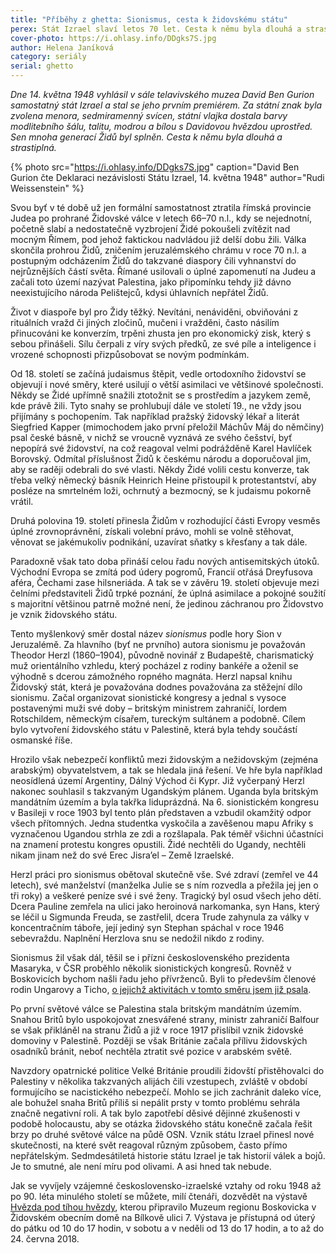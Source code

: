 ```yaml
---
title: "Příběhy z ghetta: Sionismus, cesta k židovskému státu"
perex: Stát Izrael slaví letos 70 let. Cesta k němu byla dlouhá a strastiplná, v dalším dílu Příběhů z ghetta ji připomíná Helena Janíková. Sionisumus měl řadu přívrženců i v Boskovicích.
cover-photo: https://i.ohlasy.info/DDgks7S.jpg
author: Helena Janíková
category: seriály
serial: ghetto
---
```


*Dne 14. května 1948 vyhlásil v sále telavivského muzea David Ben Gurion samostatný stát Izrael a stal se jeho prvním premiérem. Za státní znak byla zvolena menora, sedmiramenný svícen, státní vlajka dostala barvy modlitebního šálu, talitu, modrou a bílou s Davidovou hvězdou uprostřed. Sen mnoha generací Židů byl splněn. Cesta k němu byla dlouhá a strastiplná.*

{% photo src="https://i.ohlasy.info/DDgks7S.jpg" caption="David Ben Gurion čte Deklaraci nezávislosti Státu Izrael, 14. května 1948" author="Rudi Weissenstein" %}

Svou byť v té době už jen formální samostatnost ztratila římská provincie Judea po prohrané Židovské válce v letech 66–70 n.l., kdy se nejednotní, početně slabí a nedostatečně vyzbrojení Židé pokoušeli zvítězit nad mocným Římem, pod jehož faktickou nadvládou již delší dobu žili. Válka skončila prohrou Židů, zničením jeruzalémského chrámu v roce 70 n.l. a postupným odcházením Židů do takzvané diaspory čili vyhnanství do nejrůznějších částí světa. Římané usilovali o úplné zapomenutí na Judeu a začali toto území nazývat Palestina, jako připomínku tehdy již dávno neexistujícího národa Pelištejců, kdysi úhlavních nepřátel Židů.

Život v diaspoře byl pro Židy těžký. Nevítáni, nenáviděni, obviňováni z rituálních vražd či jiných zločinů, mučeni i vražděni, často násilím přinucováni ke konverzím, trpěni zhusta jen pro ekonomický zisk, který s sebou přinášeli. Sílu čerpali z víry svých předků, ze své píle a inteligence i vrozené schopnosti přizpůsobovat se novým podmínkám.

Od 18. století se začíná judaismus štěpit, vedle ortodoxního židovství se objevují i nové směry, které usilují o větší asimilaci ve většinové společnosti. Někdy se Židé upřímně snažili ztotožnit se s prostředím a jazykem země, kde právě žili. Tyto snahy se prohlubují dále ve století 19., ne vždy jsou přijímány s pochopením. Tak například pražský židovský lékař a literát Siegfried Kapper (mimochodem jako první přeložil Máchův Máj do němčiny) psal české básně, v nichž se vroucně vyznává ze svého češství, byť nepopírá své židovství, na což reagoval velmi podrážděně Karel Havlíček Borovský. Odmítal příslušnost Židů k českému národu a doporučoval jim, aby se raději odebrali do své vlasti. Někdy Židé volili cestu konverze, tak třeba velký německý básník Heinrich Heine přistoupil k protestantství, aby posléze na smrtelném loži, ochrnutý a bezmocný, se k judaismu pokorně vrátil.

Druhá polovina 19. století přinesla Židům v rozhodující části Evropy vesměs úplné zrovnoprávnění, získali volební právo, mohli se volně stěhovat, věnovat se jakémukoliv podnikání, uzavírat sňatky s křesťany a tak dále.

Paradoxně však tato doba přináší celou řadu nových antisemitských útoků. Východní Evropa se zmítá pod údery pogromů, Francií otřásá Dreyfusova aféra, Čechami zase hilsneriáda. A tak se v závěru 19. století objevuje mezi čelními představiteli Židů trpké poznání, že úplná asimilace a pokojné soužití s majoritní většinou patrně možné není, že jedinou záchranou pro Židovstvo je vznik židovského státu.  

Tento myšlenkový směr dostal název *sionismus* podle hory Sion v Jeruzalémě. Za hlavního (byť ne prvního) autora sionismu je považován Theodor Herzl (1860–1904), původně novinář z Budapeště, charismatický muž orientálního vzhledu, který pocházel  z rodiny bankéře a oženil se výhodně s dcerou zámožného ropného magnáta. Herzl napsal knihu Židovský stát, která je považována dodnes považována za stěžejní dílo sionismu. Začal organizovat sionistické kongresy a jednal s vysoce postavenými muži své doby – britským ministrem zahraničí, lordem Rotschildem, německým císařem, tureckým sultánem a podobně. Cílem bylo vytvoření židovského státu v Palestině, která byla tehdy součástí osmanské říše.  

Hrozilo však nebezpečí konfliktů mezi židovským a nežidovským (zejména arabským) obyvatelstvem, a tak se hledala jiná řešení. Ve hře byla například neosídlená území Argentiny, Dálný Východ či Kypr. Již vyčerpaný Herzl nakonec souhlasil s takzvaným Ugandským plánem. Uganda byla britským mandátním územím a byla takřka liduprázdná. Na 6. sionistickém kongresu v Basileji v roce 1903 byl tento plán představen a vzbudil okamžitý odpor všech přítomných. Jedna studentka vyskočila a zavěšenou mapu Afriky s vyznačenou Ugandou strhla ze zdi a rozšlapala. Pak téměř všichni účastníci na znamení protestu kongres opustili. Židé nechtěli do Ugandy, nechtěli nikam jinam než do své Erec Jisra’el – Země Izraelské.

Herzl práci pro sionismus obětoval skutečně vše. Své zdraví (zemřel ve 44 letech), své manželství (manželka Julie se s ním rozvedla a přežila jej jen o tři roky) a veškeré peníze své i své ženy. Tragický byl osud všech jeho dětí. Dcera Pauline zemřela na ulici jako heroinová narkomanka, syn Hans, který se léčil u Sigmunda Freuda, se zastřelil, dcera Trude zahynula za války v koncentračním táboře, její jediný syn Stephan spáchal v roce 1946 sebevraždu. Naplnění Herzlova snu se nedožil nikdo z rodiny.

Sionismus žil však dál, těšil se i přízni československého prezidenta Masaryka, v ČSR proběhlo několik sionistických kongresů. Rovněž v Boskovicích bychom našli řadu jeho přívrženců. Byli to především členové rodin Ungarovy a Ticho, [o jejichž aktivitách v tomto směru jsem již psala](http://www.ohlasy.info/clanky/2017/01/cesty-do-palestiny.html).

Po první světové válce se Palestina stala britským mandátním územím. Snahou Britů bylo uspokojovat znesvářené strany, ministr zahraničí Balfour se však přikláněl na stranu Židů a již v roce 1917 přislíbil vznik židovské domoviny v Palestině. Později se však Británie začala přílivu židovských osadníků bránit, neboť nechtěla ztratit své pozice v arabském světě.

Navzdory opatrnické politice Velké Británie proudili židovští přistěhovalci do Palestiny v několika takzvaných alijách čili vzestupech, zvláště v období formujícího se nacistického nebezpečí. Mohlo se jich zachránit daleko více, ale bohužel snaha Britů příliš si nepálit prsty v tomto problému sehrála značně negativní roli. A tak bylo zapotřebí děsivé dějinné zkušenosti v podobě holocaustu, aby se otázka židovského státu konečně začala řešit brzy po druhé světové válce na půdě OSN. Vznik státu Izrael přinesl nové skutečnosti, na které svět reagoval různým způsobem, často přímo nepřátelským. Sedmdesátiletá historie státu Izrael je tak historií válek a bojů. Je to smutné, ale není míru pod olivami. A asi hned tak nebude.

Jak se vyvíjely vzájemné československo-izraelské vztahy od roku 1948 až po 90. léta minulého století se můžete, milí čtenáři, dozvědět na výstavě [Hvězda pod tíhou hvězdy](http://www.muzeum-boskovicka.cz/hvezda%2Dpod%2Dtihou%2Dhvezdy/a-1170/p1=1098), kterou připravilo Muzeum regionu Boskovicka v Židovském obecním domě na Bílkově ulici 7. Výstava je přístupná od úterý do pátku od 10 do 17 hodin, v sobotu a v neděli od 13 do 17 hodin, a to až do 24. června 2018.
